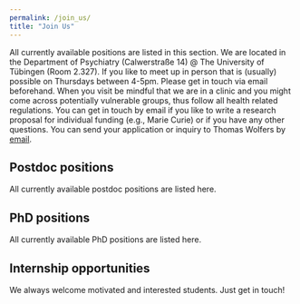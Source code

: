 ```yaml
---
permalink: /join_us/
title: "Join Us"
---
```


All currently available positions are listed in this section. We are located in the Department of Psychiatry (Calwerstraße 14) @ The University of Tübingen (Room 2.327). If you like to meet up in person that is (usually) possible on Thursdays between 4-5pm. Please get in touch via email beforehand. When you visit be mindful that we are in a clinic and you might come across potentially vulnerable groups, thus follow all health related regulations. You can get in touch by email if you like to write a research proposal for individual funding (e.g., Marie Curie) or if you have any other questions. You can send your application or inquiry to Thomas Wolfers by [email](mailto:dr.thomas.wolfers@gmail.com).

## Postdoc positions
All currently available postdoc positions are listed here.

## PhD positions
All currently available PhD positions are listed here.

## Internship opportunities
We always welcome motivated and interested students. Just get in touch!
